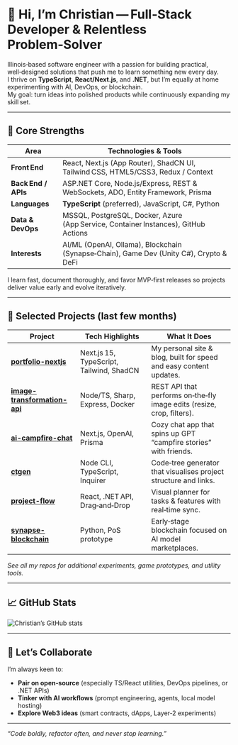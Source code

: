 # 👋 Hi, I’m Christian — Full‑Stack Developer & Relentless Problem‑Solver

Illinois‑based software engineer with a passion for building practical, well‑designed solutions that push me to learn something new every day.  
I thrive on **TypeScript**, **React/Next.js**, and **.NET**, but I’m equally at home experimenting with AI, DevOps, or blockchain.  
My goal: turn ideas into polished products while continuously expanding my skill set.

---

## 🚀 Core Strengths

| Area                | Technologies & Tools                                                                                                 |
|---------------------|-----------------------------------------------------------------------------------------------------------------------|
| **Front End**       | React, Next.js (App Router), ShadCN UI, Tailwind CSS, HTML5/CSS3, Redux / Context                                     |
| **Back End / APIs** | ASP.NET Core, Node.js/Express, REST & WebSockets, ADO, Entity Framework, Prisma                                            |
| **Languages**       | **TypeScript** (preferred), JavaScript, C#, Python                                                                    |
| **Data & DevOps**   | MSSQL, PostgreSQL, Docker, Azure (App Service, Container Instances), GitHub Actions                                   |
| **Interests**       | AI/ML (OpenAI, Ollama), Blockchain (Synapse‑Chain), Game Dev (Unity C#), Crypto & DeFi                                |

I learn fast, document thoroughly, and favor MVP‑first releases so projects deliver value early and evolve iteratively.

---

## 🌟 Selected Projects (last few months)

| Project | Tech Highlights | What It Does |
|---------|-----------------|--------------|
| **[portfolio-nextjs](https://github.com/Cstannahill/portfolio-nextjs)** | Next.js 15, TypeScript, Tailwind, ShadCN | My personal site & blog, built for speed and easy content updates. |
| **[image-transformation-api](https://github.com/Cstannahill/image-transformation-api)** | Node/TS, Sharp, Express, Docker | REST API that performs on‑the‑fly image edits (resize, crop, filters). |
| **[ai-campfire-chat](https://github.com/Cstannahill/ai-campfire-chat)** | Next.js, OpenAI, Prisma | Cozy chat app that spins up GPT “campfire stories” with friends. |
| **[ctgen](https://github.com/Cstannahill/ctgen)** | Node CLI, TypeScript, Inquirer | Code‑tree generator that visualises project structure and links. |
| **[project-flow](https://github.com/Cstannahill/project-flow)** | React, .NET API, Drag‑and‑Drop | Visual planner for tasks & features with real‑time sync. |
| **[synapse-blockchain](https://github.com/Cstannahill/synapse-blockchain)** | Python, PoS prototype | Early‑stage blockchain focused on AI model marketplaces. |

_See all my repos for additional experiments, game prototypes, and utility tools._

---

## 📈 GitHub Stats

![Christian’s GitHub stats](https://github-readme-stats.vercel.app/api?username=Cstannahill&show_icons=true&hide_border=true&theme=tokyonight)

---

<!--START_SECTION:waka-->
<!--END_SECTION:waka-->

## 🤝 Let’s Collaborate

I’m always keen to:

- **Pair on open‑source** (especially TS/React utilities, DevOps pipelines, or .NET APIs)  
- **Tinker with AI workflows** (prompt engineering, agents, local model hosting)  
- **Explore Web3 ideas** (smart contracts, dApps, Layer‑2 experiments)


---

_“Code boldly, refactor often, and never stop learning.”_
